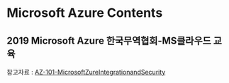 # Microsoft Azure Contents

## 2019 Microsoft Azure 한국무역협회-MS클라우드 교육

참고자료 : [AZ-101-MicrosoftZureIntegrationandSecurity](https://github.com/MicrosoftLearning/AZ-101-MicrosoftAzureIntegrationandSecurity)
